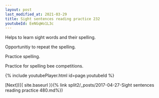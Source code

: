 ```yaml
---
layout: post
last_modified_at: 2021-03-29
title: Sight sentences reading practice 232
youtubeId: EeNGqWo1L3c
---
```

 
 
Helps to learn sight words and their spelling.

Opportunitiy to repeat the spelling. 

Practice spelling. 
 
Practice for spelling bee competitions. 
 
{% include youtubePlayer.html id=page.youtubeId %}
 
 

[Next]({{ site.baseurl }}{% link  split2/_posts/2017-04-27-Sight sentences reading practice 480.md%})
 
